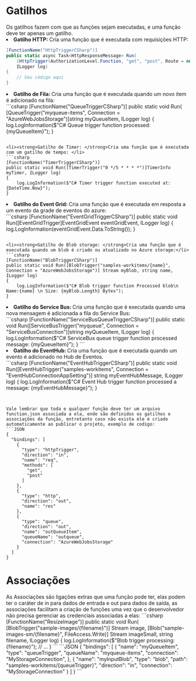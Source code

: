 
<h1>Gatilhos</h1>
Os gatilhos fazem com que as funções sejam executadas, e uma função deve ter apenas um gatilho.


<li><strong>Gatilho HTTP: </strong>Cria uma função que é executada com requisições HTTP:
</li>

```csharp
[FunctionName("HttpTriggerCSharp")]
public static async Task<HttpResponseMessage> Run(
    [HttpTrigger(AuthorizationLevel.Function, "get", "post", Route = null)] HttpRequestMessage req, 
    ILogger log)
{
    // Seu código aqui
}
```


<li><strong>Gatilho de Fila: </strong> Cria uma função que é executada quando um novo item é adicionado na fila: </li>
```csharp
[FunctionName("QueueTriggerCSharp")]      
public static void Run(
    [QueueTrigger("myqueue-items", Connection = "AzureWebJobsStorage")]string myQueueItem, 
    ILogger log)
{
    log.LogInformation($"C# Queue trigger function processed: {myQueueItem}");
}

```

<li><strong>Gatilho de Timer: </strong>Cria uma função que é executada com um gatilho de tempo: </li>
```csharp
[FunctionName("TimerTriggerCSharp")]      
public static void Run([TimerTrigger("0 */5 * * * *")]TimerInfo myTimer, ILogger log)
{
    log.LogInformation($"C# Timer trigger function executed at: {DateTime.Now}");
}

```

<li><strong>Gatilho do Event Grid: </strong>Cria uma função que é executada em resposta a um evento da grade de eventos do azure: </li>
```csharp
[FunctionName("EventGridTriggerCSharp")]
public static void Run([EventGridTrigger]EventGridEvent eventGridEvent, ILogger log)
{
    log.LogInformation(eventGridEvent.Data.ToString());
}

```

<li><strong>Gatilho de Blob storage: </strong>Cria uma função que é executada quando um blob é criado ou atualizado no Azure storage:</li>
```csharp
[FunctionName("BlobTriggerCSharp")] 
public static void Run([BlobTrigger("samples-workitems/{name}", Connection = "AzureWebJobsStorage")] Stream myBlob, string name, ILogger log)
{
    log.LogInformation($"C# Blob trigger function Processed blob\n Name:{name} \n Size: {myBlob.Length} Bytes");
}
```

<li><strong>Gatilho do Service Bus: </strong>Cria uma função que é executada quando uma nova mensagem é adicionada a fila do Service Bus:</li>
```csharp
[FunctionName("ServiceBusQueueTriggerCSharp")]                    
public static void Run([ServiceBusTrigger("myqueue", Connection = "ServiceBusConnection")]string myQueueItem, ILogger log)
{
    log.LogInformation($"C# ServiceBus queue trigger function processed message: {myQueueItem}");
}
```

<li><strong>Gatilho do EventHub: </strong> Cria uma função que é executada quando um evento é adicionado no Hub de Eventos.</li>
```csharp
[FunctionName("EventHubTriggerCSharp")] 
public static void Run([EventHubTrigger("samples-workitems", Connection = "EventHubConnectionAppSetting")] string myEventHubMessage, ILogger log)
{
    log.LogInformation($"C# Event Hub trigger function processed a message: {myEventHubMessage}");
}

```


Vale lembrar que toda e qualquer função deve ter um arquivo function.json associada a ela, onde são definidos os gatilhos e associações da função, entretanto caso não exista ele é criado automaticamente ao publicar o projeto, exemplo de codigo:
```JSON
{
  "bindings": [
    {
      "type": "httpTrigger",
      "direction": "in",
      "name": "req",
      "methods": [
        "get",
        "post"
      ]
    },
    {
      "type": "http",
      "direction": "out",
      "name": "res"
    },
    {
      "type": "queue",
      "direction": "out",
      "name": "outQueueItem",
      "queueName": "outqueue",
      "connection": "AzureWebJobsStorage"
    }
  ]
}
```


<h1>Associações</h1>
As Associações são ligações extras que uma função pode ter, elas podem ter o caráter de in para dados de entrada e out para dados de saída, as associações facilitam a criação de funções uma vez que o desenvolvedor não precisa gerenciar as credenciais associadas a elas:
```csharp
[FunctionName("ResizeImage")]
public static void Run(
    [BlobTrigger("sample-images/{filename}")] Stream image,
    [Blob("sample-images-sm/{filename}", FileAccess.Write)] Stream imageSmall,
    string filename,
    ILogger log)
{
    log.LogInformation($"Blob trigger processing: {filename}");
    // ...
}
```
```JSON
{
  "bindings": [
    {
      "name": "myQueueItem",
      "type": "queueTrigger",
      "queueName": "myqueue-items",
      "connection": "MyStorageConnection",
    },
    {
      "name": "myInputBlob",
      "type": "blob",
      "path": "samples-workitems/{queueTrigger}",
      "direction": "in",
      "connection": "MyStorageConnection"
    }
  ]
}
```
